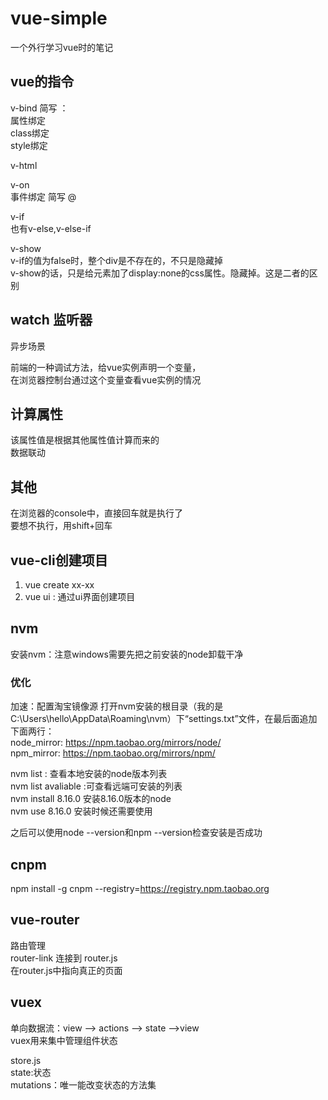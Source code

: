 # vue-simple
一个外行学习vue时的笔记

## vue的指令  
v-bind 简写 ：  
属性绑定  
class绑定  
style绑定  

v-html

v-on   
事件绑定   简写 @  

v-if  
也有v-else,v-else-if  

v-show  
v-if的值为false时，整个div是不存在的，不只是隐藏掉   
v-show的话，只是给元素加了display:none的css属性。隐藏掉。这是二者的区别  

## watch 监听器  
异步场景  

前端的一种调试方法，给vue实例声明一个变量，  
在浏览器控制台通过这个变量查看vue实例的情况  



## 计算属性
该属性值是根据其他属性值计算而来的  
数据联动  



## 其他
在浏览器的console中，直接回车就是执行了    
要想不执行，用shift+回车  

## vue-cli创建项目
1. vue create xx-xx
2. vue ui : 通过ui界面创建项目

## nvm
安装nvm：注意windows需要先把之前安装的node卸载干净  
### 优化
加速：配置淘宝镜像源
打开nvm安装的根目录（我的是C:\Users\hello\AppData\Roaming\nvm）下“settings.txt”文件，在最后面追加下面两行：  
node_mirror: https://npm.taobao.org/mirrors/node/  
npm_mirror: https://npm.taobao.org/mirrors/npm/  

nvm list : 查看本地安装的node版本列表  
nvm list avaliable :可查看远端可安装的列表  
nvm install 8.16.0 安装8.16.0版本的node    
nvm use 8.16.0 安装时候还需要使用    
 
之后可以使用node --version和npm --version检查安装是否成功  

## cnpm
npm install -g cnpm --registry=https://registry.npm.taobao.org

## vue-router
路由管理  
router-link 连接到 router.js  
在router.js中指向真正的页面  

## vuex
单向数据流：view --> actions --> state -->view  
vuex用来集中管理组件状态  

store.js  
state:状态   
mutations：唯一能改变状态的方法集  






